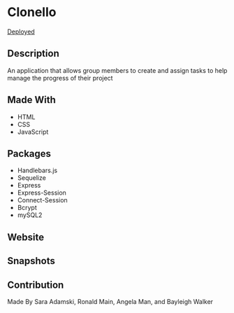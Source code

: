 # Clonello

[Deployed](https://powerful-falls-76508.herokuapp.com/)

## Description
An application that allows group members to create and assign tasks to help manage the progress of their project

## Made With
* HTML
* CSS
* JavaScript

## Packages
* Handlebars.js
* Sequelize
* Express
* Express-Session
* Connect-Session
* Bcrypt
* mySQL2

## Website

## Snapshots

## Contribution
Made By Sara Adamski, Ronald Main, Angela Man, and Bayleigh Walker